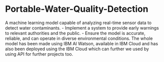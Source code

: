 # Portable-Water-Quality-Detection
A machine learning model capable of analyzing real-time  sensor data to detect water contaminants. - Implement a system to provide early warnings to relevant authorities  and the public. - Ensure the model is accurate, reliable, and can operate in diverse  environmental conditions. 
The whole model has been made using IBM AI Watson, available in IBM Cloud and has also been deployed using the IBM Cloud which can further we used by using API for further projects too.
